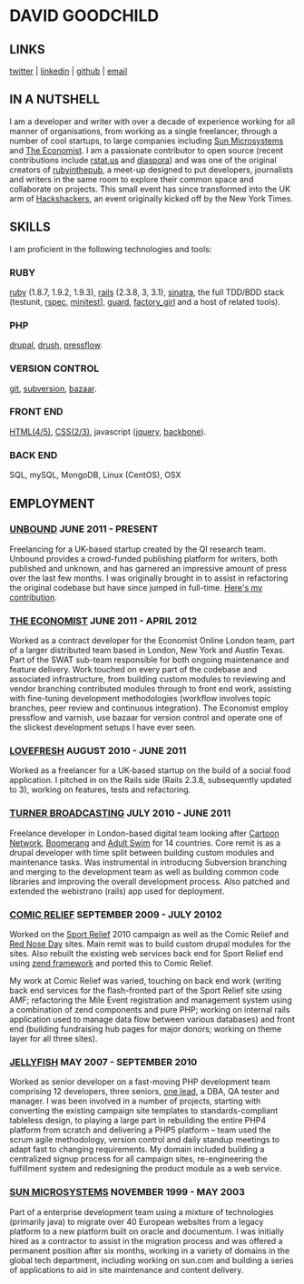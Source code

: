 # DAVID GOODCHILD

## LINKS

[twitter](http://twitter.com/buddhamagnet) |
[linkedin](http://www.linkedin.com/profile/view?id=5700685&trk=tab_pro) |
[github](http://github.com/buddhamagnet) |
[email](mailto://buddhamagnet@gmail.com)

## IN A NUTSHELL

I am a developer and writer with over a decade of experience working for all
manner of organisations, from working as a single freelancer, through a number
of cool startups, to large companies including [Sun Microsystems](http://sun.com)
and [The Economist](http://economist.com). I am a passionate contributor to
open source (recent contributions include [rstat.us](https://github.com/hotsh/rstat.us) and
[diaspora](https://github.com/diaspora/diaspora)) and was one of the original creators
of [rubyinthepub](http://www.joannageary.com/2010/05/13/ruby-in-the-pub-3/), a meet-up
designed to put developers, journalists and writers in the same room to explore their
common space and collaborate on projects. This small event has since transformed into 
the UK arm of [Hackshackers](http://meetuplondon.hackshackers.com/), an event originally
kicked off by the New York Times.

## SKILLS

I am proficient in the following technologies and tools:

### RUBY

[ruby](http://ruby-lang.org) (1.8.7, 1.9.2, 1.9.3), [rails](http://rubyonrails.org) (2.3.8, 3, 3.1), 
[sinatra](http://www.sinatrarb.com), the full TDD/BDD stack<br />
(testunit, [rspec](http://rspec.info/), [minitest](https://github.com/seattlerb/minitest)], 
[guard](https://github.com/guard/guard), [factory_girl](https://github.com/thoughtbot/factory_girl) and a host of related tools).

### PHP

[drupal](http;//drupal.org), [drush](http://drupal.org/project/drush), [pressflow](http://pressflow.org/).

### VERSION CONTROL

[git](http://git-scm.com/), [subversion](http://subversion.tigris.org/), [bazaar](http://bazaar.canonical.com/en/).

### FRONT END

[HTML(4/5)](http://html5.org/), [CSS(2/3)](http://www.w3.org/Style/CSS/current-work.en.html), javascript ([jquery](http://jquery.com/), [backbone](http://backbonejs.org)).

### BACK END

SQL, mySQL, MongoDB, Linux (CentOS), OSX 

## EMPLOYMENT

### [UNBOUND](http://unbound.co.uk) JUNE 2011 - PRESENT

Freelancing for a UK-based startup created by the QI research team. Unbound provides a crowd-funded publishing platform for
writers, both published and unknown, and has garnered an impressive amount of press over the last few months. I was originally
brought in to assist in refactoring the original codebase but have since jumped in full-time. [Here's my contribution](https://github.com/buddhamagnet/cv/blob/master/unbound.md).

### [THE ECONOMIST](http://www.economist.com) JUNE 2011 - APRIL 2012
 
Worked as a contract developer for the Economist Online London team, part of a larger distributed team based in London, New York and Austin Texas. Part of the SWAT sub-team responsible for both ongoing maintenance and feature delivery. Work touched on every part of the codebase and associated infrastructure, from building custom modules to reviewing and vendor branching contributed modules through to front end work, assisting with fine-tuning development methodologies (workflow involves topic branches, peer review and continuous integration). The Economist employ pressflow and varnish, use bazaar for version control and operate one of the slickest development setups I have ever seen. 

### [LOVEFRESH](http://lovefre.sh) AUGUST 2010 - JUNE 2011

Worked as a freelancer for a UK-based startup on the build of a social food application. I pitched in on the Rails side (Rails 2.3.8, subsequently updated to 3), working on features, tests and refactoring. 

### [TURNER BROADCASTING](http://turner.com) JULY 2010 - JUNE 2011

Freelance developer in London-based digital team looking after [Cartoon Network](http://cartoonnetwork.co.uk), [Boomerang](http://boomerangtv.co.uk) and [Adult Swim](http://adultswim.co.uk) for 14 countries. Core remit is as a drupal developer with time split between building custom modules and maintenance tasks. Was instrumental in introducing Subversion branching and merging to the development team as well as building common code libraries and improving the overall development process. Also patched and extended the webistrano (rails) app used for deployment. 

### [COMIC RELIEF](http://comicrelief.com) SEPTEMBER 2009 - JULY 20102

Worked on the [Sport Relief](http://sportrelief.com) 2010 campaign as well as the Comic Relief and [Red Nose Day](http://rednoseday.com) sites. Main remit was to build custom drupal modules for the sites. Also rebuilt the existing web services back end for Sport Relief end using [zend framework](http://zend.com) and ported this to Comic Relief. 

My work at Comic Relief was varied, touching on back end work (writing back end services for the flash-fronted part of the Sport Relief site using AMF; refactoring the Mile Event registration and management system using a combination of zend components and pure PHP; working on internal rails application used to manage data flow between various databases) and front end (building fundraising hub pages for major donors; working on theme layer for all three sites). 

### [JELLYFISH](http://jellyfish.co.uk) MAY 2007 - SEPTEMBER 2010

Worked as senior developer on a  fast-moving PHP development team comprising 12 developers, three seniors, [one lead](http://blog.mikepearce.net), a DBA, QA tester and manager. I was been involved in a number of projects, starting with converting the existing campaign site templates to standards-compliant tableless design, to playing a large part in rebuilding the entire PHP4 platform from scratch and delivering a PHP5 platform – team used the scrum agile methodology, version control and daily standup meetings to adapt fast to changing requirements. My domain included building a centralized signup process for all campaign sites, re-engineering the fulfillment system and redesigning the product module as a web service. 

### [SUN MICROSYSTEMS](http://sun.com) NOVEMBER 1999 - MAY 2003

Part of a enterprise development team using a mixture of technologies (primarily java) to migrate over 40 European websites from a legacy platform to a new platform built on oracle and documentum. I was initially hired as a contractor to assist in the migration process and was offered a permanent position after six months, working in a variety of domains in the global tech department, including working on sun.com and building a series of applications to aid in site maintenance and content delivery.